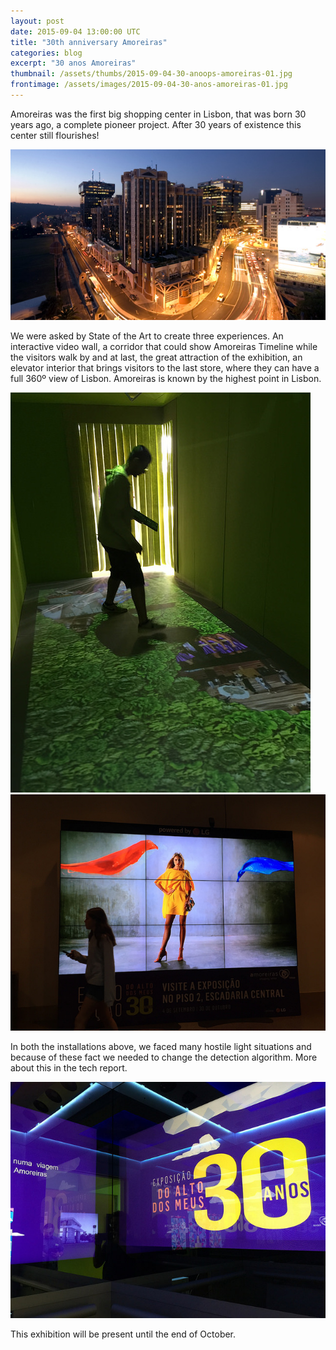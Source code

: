```yaml
---
layout: post
date: 2015-09-04 13:00:00 UTC
title: "30th anniversary Amoreiras"
categories: blog
excerpt: "30 anos Amoreiras"
thumbnail: /assets/thumbs/2015-09-04-30-anoops-amoreiras-01.jpg
frontimage: /assets/images/2015-09-04-30-anos-amoreiras-01.jpg
---
```

Amoreiras was the first big shopping center in Lisbon, that was born 30 years ago, a complete pioneer project. After 30 years of existence this center still flourishes!

![](/assets/images/2015-09-anos-amoreiras-04.jpg)

We were asked by State of the Art to create three experiences. An interactive video wall, a corridor that could show Amoreiras Timeline while the visitors walk by and at last, the great attraction of the exhibition, an elevator interior that brings visitors to the last store, where they can have a full 360º view of Lisbon. Amoreiras is known by the highest point in Lisbon.

![](/assets/images/2015-09-anos-amoreiras-02.jpg)
![](/assets/images/2015-09-anos-amoreiras-01.jpg)

In both the installations above, we faced many hostile light situations and because of these fact we needed to change the detection algorithm. More about this in the tech report.

![](/assets/images/2015-09-anos-amoreiras-03.jpg)

This exhibition will be present until the end of October.

[1]: http://www.30anos.amoreiras.pt/
[2]: http://www.sotaart.com/

